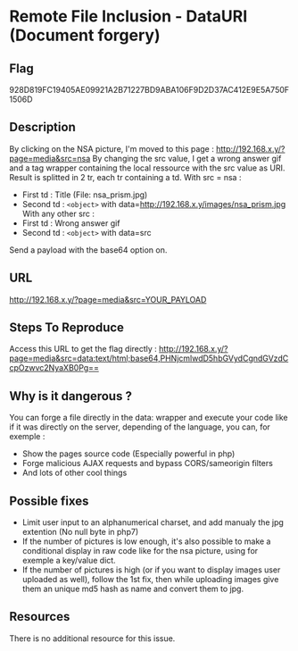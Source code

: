 # Remote File Inclusion - DataURI (Document forgery)

## Flag

928D819FC19405AE09921A2B71227BD9ABA106F9D2D37AC412E9E5A750F1506D

## Description

By clicking on the NSA picture, I'm moved to this page : http://192.168.x.y/?page=media&src=nsa
By changing the src value, I get a wrong answer gif and a <object> tag wrapper containing the local ressource with the src value as URI.
Result is splitted in 2 tr, each tr containing a td.
With src = nsa :

- First td : Title (File: nsa_prism.jpg)
- Second td : `<object>` with data=http://192.168.x.y/images/nsa_prism.jpg
  With any other src :
- First td : Wrong answer gif
- Second td : `<object>` with data=src

Send a payload with the base64 option on.

## URL

http://192.168.x.y/?page=media&src=YOUR_PAYLOAD

## Steps To Reproduce

Access this URL to get the flag directly :
http://192.168.x.y/?page=media&src=data:text/html;base64,PHNjcmlwdD5hbGVydCgndGVzdCcpOzwvc2NyaXB0Pg==

## Why is it dangerous ?

You can forge a file directly in the data: wrapper and execute your code like if it was directly on the server, depending of the language, you can, for exemple :

- Show the pages source code (Especially powerful in php)
- Forge malicious AJAX requests and bypass CORS/sameorigin filters
- And lots of other cool things

## Possible fixes

- Limit user input to an alphanumerical charset, and add manualy the jpg extention (No null byte in php7)
- If the number of pictures is low enough, it's also possible to make a conditional display in raw code like for the nsa picture, using for exemple a key/value dict.
- If the number of pictures is high (or if you want to display images user uploaded as well), follow the 1st fix, then while uploading images give them an unique md5 hash as name and convert them to jpg.

## Resources

There is no additional resource for this issue.
